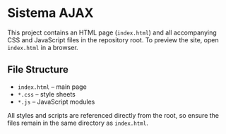 # Sistema AJAX

This project contains an HTML page (`index.html`) and all accompanying CSS and JavaScript files in the repository root. To preview the site, open `index.html` in a browser.

## File Structure
- `index.html` – main page
- `*.css` – style sheets
- `*.js` – JavaScript modules

All styles and scripts are referenced directly from the root, so ensure the files remain in the same directory as `index.html`.
